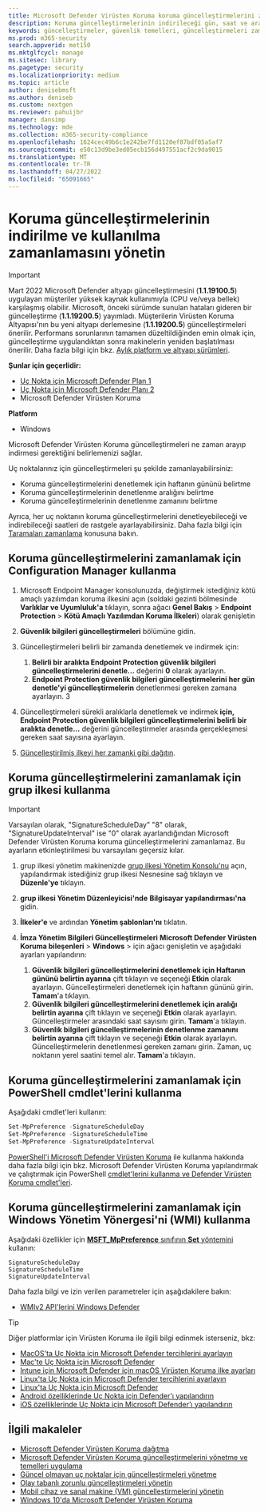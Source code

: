 ```yaml
---
title: Microsoft Defender Virüsten Koruma koruma güncelleştirmelerini zamanlama
description: Koruma güncelleştirmelerinin indirileceği gün, saat ve aralığı zamanlama
keywords: güncelleştirmeler, güvenlik temelleri, güncelleştirmeleri zamanlama
ms.prod: m365-security
search.appverid: met150
ms.mktglfcycl: manage
ms.sitesec: library
ms.pagetype: security
ms.localizationpriority: medium
ms.topic: article
author: denisebmsft
ms.author: deniseb
ms.custom: nextgen
ms.reviewer: pahuijbr
manager: dansimp
ms.technology: mde
ms.collection: m365-security-compliance
ms.openlocfilehash: 1624cec49b6c1e242be7fd1120ef87bdf05a5af7
ms.sourcegitcommit: e50c13d9be3ed05ecb156d497551acf2c9da9015
ms.translationtype: MT
ms.contentlocale: tr-TR
ms.lasthandoff: 04/27/2022
ms.locfileid: "65091665"
---
```

# <a name="manage-the-schedule-for-when-protection-updates-should-be-downloaded-and-applied"></a>Koruma güncelleştirmelerinin indirilme ve kullanılma zamanlamasını yönetin

> [!IMPORTANT]
> Mart 2022 Microsoft Defender altyapı güncelleştirmesini (**1.1.19100.5**) uygulayan müşteriler yüksek kaynak kullanımıyla (CPU ve/veya bellek) karşılaşmış olabilir. Microsoft, önceki sürümde sunulan hataları gideren bir güncelleştirme (**1.1.19200.5**) yayımladı. Müşterilerin Virüsten Koruma Altyapısı'nın bu yeni altyapı derlemesine (**1.1.19200.5**) güncelleştirmeleri önerilir. Performans sorunlarının tamamen düzeltildiğinden emin olmak için, güncelleştirme uygulandıktan sonra makinelerin yeniden başlatılması önerilir. Daha fazla bilgi için bkz. [Aylık platform ve altyapı sürümleri](manage-updates-baselines-microsoft-defender-antivirus.md#monthly-platform-and-engine-versions).

**Şunlar için geçerlidir:**
- [Uç Nokta için Microsoft Defender Plan 1](https://go.microsoft.com/fwlink/p/?linkid=2154037)
- [Uç Nokta için Microsoft Defender Planı 2](https://go.microsoft.com/fwlink/p/?linkid=2154037)
- Microsoft Defender Virüsten Koruma

**Platform**
- Windows

Microsoft Defender Virüsten Koruma güncelleştirmeleri ne zaman arayıp indirmesi gerektiğini belirlemenizi sağlar.

Uç noktalarınız için güncelleştirmeleri şu şekilde zamanlayabilirsiniz:

- Koruma güncelleştirmelerini denetlemek için haftanın gününü belirtme
- Koruma güncelleştirmelerinin denetlenme aralığını belirtme
- Koruma güncelleştirmelerinin denetlenme zamanını belirtme

Ayrıca, her uç noktanın koruma güncelleştirmelerini denetleyebileceği ve indirebileceği saatleri de rastgele ayarlayabilirsiniz. Daha fazla bilgi için [Taramaları zamanlama](scheduled-catch-up-scans-microsoft-defender-antivirus.md) konusuna bakın.

## <a name="use-configuration-manager-to-schedule-protection-updates"></a>Koruma güncelleştirmelerini zamanlamak için Configuration Manager kullanma

1. Microsoft Endpoint Manager konsolunuzda, değiştirmek istediğiniz kötü amaçlı yazılımdan koruma ilkesini açın (soldaki gezinti bölmesinde **Varlıklar ve Uyumluluk'a** tıklayın, sonra ağacı **Genel Bakış** \> **Endpoint Protection** \> **Kötü Amaçlı Yazılımdan Koruma İlkeleri**) olarak genişletin

2. **Güvenlik bilgileri güncelleştirmeleri** bölümüne gidin.

3. Güncelleştirmeleri belirli bir zamanda denetlemek ve indirmek için:
      1. **Belirli bir aralıkta Endpoint Protection güvenlik bilgileri güncelleştirmelerini denetle...** değerini **0** olarak ayarlayın.
      2. **Endpoint Protection güvenlik bilgileri güncelleştirmelerini her gün denetle'yi güncelleştirmelerin** denetlenmesi gereken zamana ayarlayın.
      3
4. Güncelleştirmeleri sürekli aralıklarla denetlemek ve indirmek **için, Endpoint Protection güvenlik bilgileri güncelleştirmelerini belirli bir aralıkta denetle...** değerini güncelleştirmeler arasında gerçekleşmesi gereken saat sayısına ayarlayın.

5. [Güncelleştirilmiş ilkeyi her zamanki gibi dağıtın](/sccm/protect/deploy-use/endpoint-antimalware-policies#deploy-an-antimalware-policy-to-client-computers).

## <a name="use-group-policy-to-schedule-protection-updates"></a>Koruma güncelleştirmelerini zamanlamak için grup ilkesi kullanma

> [!IMPORTANT]
> Varsayılan olarak, "SignatureScheduleDay" "8" olarak, "SignatureUpdateInterval" ise "0" olarak ayarlandığından Microsoft Defender Virüsten Koruma koruma güncelleştirmelerini zamanlamaz.
Bu ayarların etkinleştirilmesi bu varsayılanı geçersiz kılar.

1. grup ilkesi yönetim makinenizde [grup ilkesi Yönetim Konsolu'nu](/previous-versions/windows/it-pro/windows-server-2008-R2-and-2008/cc731212(v=ws.11)) açın, yapılandırmak istediğiniz grup ilkesi Nesnesine sağ tıklayın ve **Düzenle'ye** tıklayın.

2. **grup ilkesi Yönetim Düzenleyicisi'nde** **Bilgisayar yapılandırması'na** gidin.

3. **İlkeler'e** ve ardından **Yönetim şablonları'nı** tıklatın.

4. **İmza Yönetim Bilgileri Güncelleştirmeleri** **Microsoft Defender Virüsten Koruma bileşenleri** \> **Windows** \> için ağacı genişletin ve aşağıdaki ayarları yapılandırın:

    1. **Güvenlik bilgileri güncelleştirmelerini denetlemek için Haftanın gününü belirtin ayarına** çift tıklayın ve seçeneği **Etkin** olarak ayarlayın. Güncelleştirmeleri denetlemek için haftanın gününü girin. **Tamam**'a tıklayın.
    2. **Güvenlik bilgileri güncelleştirmelerini denetlemek için aralığı belirtin ayarına** çift tıklayın ve seçeneği **Etkin** olarak ayarlayın. Güncelleştirmeler arasındaki saat sayısını girin. **Tamam**'a tıklayın.
    3. **Güvenlik bilgileri güncelleştirmelerinin denetlenme zamanını belirtin ayarına** çift tıklayın ve seçeneği **Etkin** olarak ayarlayın. Güncelleştirmelerin denetlenmesi gereken zamanı girin. Zaman, uç noktanın yerel saatini temel alır. **Tamam**'a tıklayın.

## <a name="use-powershell-cmdlets-to-schedule-protection-updates"></a>Koruma güncelleştirmelerini zamanlamak için PowerShell cmdlet'lerini kullanma

Aşağıdaki cmdlet'leri kullanın:

```PowerShell
Set-MpPreference -SignatureScheduleDay
Set-MpPreference -SignatureScheduleTime
Set-MpPreference -SignatureUpdateInterval
```

[PowerShell'i Microsoft Defender Virüsten Koruma](use-powershell-cmdlets-microsoft-defender-antivirus.md) ile kullanma hakkında daha fazla bilgi için bkz. Microsoft Defender Virüsten Koruma yapılandırmak ve çalıştırmak için PowerShell [cmdlet'lerini kullanma ve Defender Virüsten Koruma cmdlet'leri](/powershell/module/defender/).

## <a name="use-windows-management-instruction-wmi-to-schedule-protection-updates"></a>Koruma güncelleştirmelerini zamanlamak için Windows Yönetim Yönergesi'ni (WMI) kullanma

Aşağıdaki özellikler için [**MSFT_MpPreference** sınıfının **Set** yöntemini](/previous-versions/windows/desktop/legacy/dn455323(v=vs.85)) kullanın:

```WMI
SignatureScheduleDay
SignatureScheduleTime
SignatureUpdateInterval
```

Daha fazla bilgi ve izin verilen parametreler için aşağıdakilere bakın:

- [WMIv2 API'lerini Windows Defender](/previous-versions/windows/desktop/defender/windows-defender-wmiv2-apis-portal)

> [!TIP]
> Diğer platformlar için Virüsten Koruma ile ilgili bilgi edinmek isterseniz, bkz:
> - [MacOS'ta Uç Nokta için Microsoft Defender tercihlerini ayarlayın](mac-preferences.md)
> - [Mac'te Uç Nokta için Microsoft Defender](microsoft-defender-endpoint-mac.md)
> - [Intune için Microsoft Defender için macOS Virüsten Koruma ilke ayarları](/mem/intune/protect/antivirus-microsoft-defender-settings-macos)
> - [Linux'ta Uç Nokta için Microsoft Defender tercihlerini ayarlayın](linux-preferences.md)
> - [Linux'ta Uç Nokta için Microsoft Defender](microsoft-defender-endpoint-linux.md)
> - [Android özelliklerinde Uç Nokta için Defender’ı yapılandırın](android-configure.md)
> - [iOS özelliklerinde Uç Nokta için Microsoft Defender’ı yapılandırın](ios-configure-features.md)

## <a name="related-articles"></a>İlgili makaleler

- [Microsoft Defender Virüsten Koruma dağıtma](deploy-manage-report-microsoft-defender-antivirus.md)
- [Microsoft Defender Virüsten Koruma güncelleştirmelerini yönetme ve temelleri uygulama](manage-updates-baselines-microsoft-defender-antivirus.md)
- [Güncel olmayan uç noktalar için güncelleştirmeleri yönetme](manage-outdated-endpoints-microsoft-defender-antivirus.md)
- [Olay tabanlı zorunlu güncelleştirmeleri yönetin](manage-event-based-updates-microsoft-defender-antivirus.md)
- [Mobil cihaz ve sanal makine (VM) güncelleştirmelerini yönetin](manage-updates-mobile-devices-vms-microsoft-defender-antivirus.md)
- [Windows 10'da Microsoft Defender Virüsten Koruma](microsoft-defender-antivirus-in-windows-10.md)
